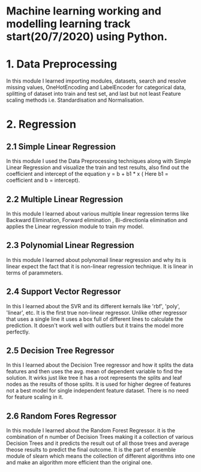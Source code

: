 # Machine learning working and modelling learning track start(20/7/2020) using Python.
# 1. Data Preprocessing
In this module I learned importing modules, datasets, search and resolve missing values, OneHotEncoding and LabelEncoder for categorical data, splitting of dataset into train and test set, and last but not least Feature scaling methods i.e. Standardisation and Normalisation.
# 2. Regression 
  ## 2.1 Simple Linear Regression
  In this module I used the Data Preprocessing techniques along with Simple Linear Regression and visualize the train and test results, also find out the coefficient and intercept of the equation y = b + b1 * x ( Here b1 = coefficient and b = intercept).
  ## 2.2 Multiple Linear Regression
  In this module I learned about various multiple linear regression terms like Backward Elimination, Forward elimination , Bi-directionla elimination and applies the Linear regression module to train my model.
  ## 2.3 Polynomial Linear Regression
  In this module I learned about polynomail linear regression and why its is linear expect the fact that it is non-linear regression technique. It is linear in terms of parammeters.
  ## 2.4 Support Vector Regressor
  In this I learned about the SVR and its different kernals like 'rbf', 'poly', 'linear', etc. It is the first true non-linear regressor. Unlike other regressor that uses a single line it uses a box full of different lines to calculate the prediction. It doesn't work well with outliers but it trains the model more perfectly.
  ## 2.5 Decision Tree Regressor
  In this I learned about the Decision Tree regressor and how it splits the data features and then uses the avg. mean of dependent variable to find the solution. It wirks just like tree it has a root represents the splits and leaf nodes as the results of those splits. It is used for higher degree of features not a best model for single independent feature dataset. There is no need for feature scaling in it.
  ## 2.6 Random Fores Regressor
  In this module I learned about the Random Forest Regressor. it is the combination of n number of Decision Trees making it a collection of various Decision Trees and it predicts the result out of all those trees and average theose results to predict the final outcome. It is the part of ensemble module of slearn which means the collection of different algorithms into one and make an algorithm more efficient than the original one.
